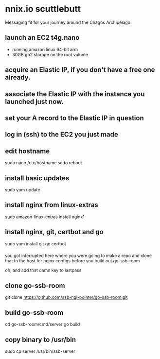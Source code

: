# nnix.io scuttlebutt

Messaging fit for your journey around the Chagos Archipelago.

## launch an EC2 t4g.nano
- running amazon linux 64-bit arm
- 30GB gp2 storage on the root volume

## acquire an Elastic IP, if you don't have a free one already.

## associate the Elastic IP with the instance you launched just now.

## set your A record to the Elastic IP in question

## log in (ssh) to the EC2 you just made

## edit hostname
sudo nano /etc/hostname
sudo reboot

## install basic updates
sudo yum update

## install nginx from linux-extras
sudo amazon-linux-extras install nginx1

## install nginx, git, certbot and go
sudo yum install git go certbot


###
you got interrupted here where you were going to make a repo and clone that to the host for nginx configs before you build out go-ssb-room

oh, and add that damn key to lastpass
###



## clone go-ssb-room
git clone https://github.com/ssb-ngi-pointer/go-ssb-room.git

## build go-ssb-room
cd go-ssb-room/cmd/server
go build

## copy binary to /usr/bin
sudo cp server /usr/bin/ssb-server
